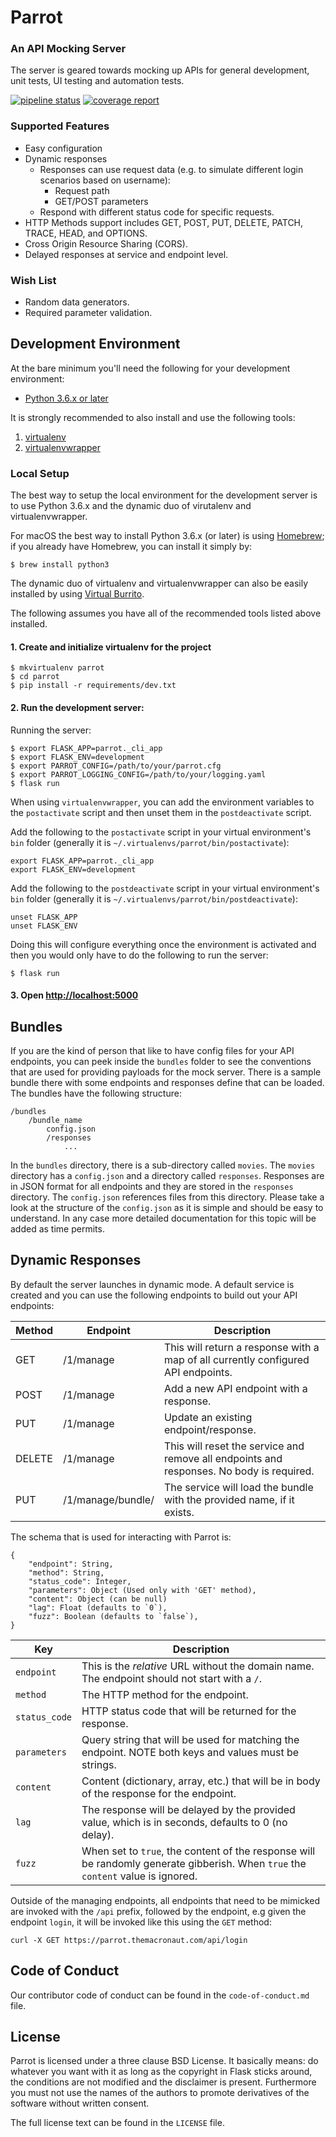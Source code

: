 # Parrot
### An API Mocking Server

The server is geared towards mocking up APIs for general development, unit tests, UI testing and automation tests.

[![pipeline status](https://gitlab.com/insha/parrot/badges/master/pipeline.svg)](https://gitlab.com/insha/parrot/commits/master) [![coverage report](https://gitlab.com/insha/parrot/badges/master/coverage.svg)](https://gitlab.com/insha/parrot/commits/master)

### Supported Features

- Easy configuration
- Dynamic responses
	- Responses can use request data (e.g. to simulate different login scenarios based on username):
		- Request path
		- GET/POST parameters
	- Respond with different status code for specific requests.
- HTTP Methods support includes GET, POST, PUT, DELETE, PATCH, TRACE, HEAD, and OPTIONS.
- Cross Origin Resource Sharing (CORS).
- Delayed responses at service and endpoint level.

### Wish List

- Random data generators.
- Required parameter validation.

## Development Environment

At the bare minimum you'll need the following for your development environment:

- [Python 3.6.x or later](http://www.python.org/)

It is strongly recommended to also install and use the following tools:

1. [virtualenv](https://python-guide.readthedocs.org/en/latest/dev/virtualenvs/#virtualenv)
2. [virtualenvwrapper](https://python-guide.readthedocs.org/en/latest/dev/virtualenvs/#virtualenvwrapper)

### Local Setup

The best way to setup the local environment for the development server is to use Python 3.6.x and the dynamic duo of virutalenv and virtualenvwrapper.

For macOS the best way to install Python 3.6.x (or later) is using [Homebrew](https://brew.sh); if you already have Homebrew, you can install it simply by:

	$ brew install python3

The dynamic duo of virtualenv and virtualenvwrapper can also be easily installed by using [Virtual Burrito](https://github.com/brainsik/virtualenv-burrito).

The following assumes you have all of the recommended tools listed above installed.

#### 1. Create and initialize virtualenv for the project

    $ mkvirtualenv parrot
    $ cd parrot
    $ pip install -r requirements/dev.txt

#### 2. Run the development server:

Running the server:

    $ export FLASK_APP=parrot._cli_app
    $ export FLASK_ENV=development 
    $ export PARROT_CONFIG=/path/to/your/parrot.cfg
    $ export PARROT_LOGGING_CONFIG=/path/to/your/logging.yaml
    $ flask run

When using `virtualenvwrapper`, you can add the environment variables to the `postactivate` script 
and then unset them in the `postdeactivate` script.

Add the following to the `postactivate` script in your virtual environment's `bin` folder (generally it is `~/.virtualenvs/parrot/bin/postactivate`):

    export FLASK_APP=parrot._cli_app
    export FLASK_ENV=development

Add the following to the `postdeactivate` script in your virtual environment's `bin` folder (generally it is `~/.virtualenvs/parrot/bin/postdeactivate`):

    unset FLASK_APP
    unset FLASK_ENV

Doing this will configure everything once the environment is activated and then you would only have to
do the following to run the server:

    $ flask run

#### 3. Open [http://localhost:5000](http://localhost:5000)

## Bundles

If you are the kind of person that like to have config files for your API endpoints, you can peek inside the `bundles` folder to see the conventions that are used for providing payloads for the mock server. There is a sample bundle there with some endpoints and responses define that can be loaded. The bundles have the following structure:

```
/bundles
    /bundle_name
        config.json
        /responses
            ...
```

In the `bundles` directory, there is a sub-directory called `movies`. The `movies` directory has a `config.json` and a directory called `responses`. Responses are in JSON format for all endpoints and they are stored in the `responses` directory. The `config.json` references files from this directory. Please take a look at the structure of the `config.json` as it is simple and should be easy to understand. In any case more detailed documentation for this topic will be added as time permits.

## Dynamic Responses

By default the server launches in dynamic mode. A default service is created and you can use the following endpoints to build out your API endpoints:

| Method | Endpoint | Description |
| ------ | -------- | ----------- |
| GET    | /1/manage | This will return a response with a map of all currently configured API endpoints. |
| POST   | /1/manage | Add a new API endpoint with a response. |
| PUT    | /1/manage | Update an existing endpoint/response. |
| DELETE | /1/manage | This will reset the service and remove all endpoints and responses. No body is required. |
| PUT    | /1/manage/bundle/<name> | The service will load the bundle with the provided name, if it exists. |

The schema that is used for interacting with Parrot is:

```
{
	"endpoint": String,
	"method": String,
	"status_code": Integer,
	"parameters": Object (Used only with 'GET' method),
	"content": Object (can be null)
	"lag": Float (defaults to `0`),
	"fuzz": Boolean (defaults to `false`),
}
```

| Key           | Description |
| ------------- | ----------- |
| `endpoint`    | This is the _relative_ URL without the domain name. The endpoint should not start with a `/`. |
| `method`      | The HTTP method for the endpoint. |
| `status_code` | HTTP status code that will be returned for the response. |
| `parameters`  | Query string that will be used for matching the endpoint. NOTE both keys and values must be strings. |
| `content`     | Content (dictionary, array, etc.) that will be in body of the response for the endpoint. |
| `lag`         | The response will be delayed by the provided value, which is in seconds, defaults to 0 (no delay). |
| `fuzz`        | When set to `true`, the content of the response will be randomly generate gibberish. When `true` the `content` value is ignored. |

Outside of the managing endpoints, all endpoints that need to be mimicked are invoked with the `/api` prefix, followed by the endpoint, e.g given the endpoint `login`, it will be invoked like this using the `GET` method:

```
curl -X GET https://parrot.themacronaut.com/api/login
```

## Code of Conduct

Our contributor code of conduct can be found in the `code-of-conduct.md` file.

## License

Parrot is licensed under a three clause BSD License. It basically means: do whatever you want with it as long as the copyright in Flask sticks around, the conditions are not modified and the disclaimer is present. Furthermore you must not use the names of the authors to promote derivatives of the software without written consent.

The full license text can be found in the `LICENSE` file.
